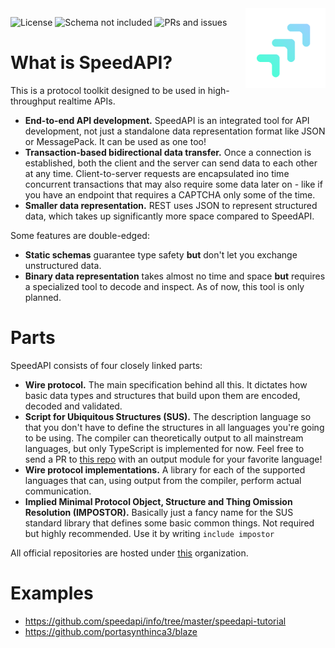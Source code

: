 <img align="right" width="128" src="logos/logo_color.png">

![License](https://img.shields.io/github/license/speedapi/susc)
![Schema not included](https://img.shields.io/badge/schema-not%20included-red)
![PRs and issues](https://img.shields.io/badge/PRs%20and%20issues-welcome-brightgreen)

# What is SpeedAPI?
This is a protocol toolkit designed to be used in high-throughput realtime APIs.
  - **End-to-end API development.** SpeedAPI is an integrated tool for API development, not just a standalone data representation format like JSON or MessagePack. It can be used as one too!
  - **Transaction-based bidirectional data transfer.** Once a connection is established, both the client and the server can send data to each other at any time. Client-to-server requests are encapsulated ino time concurrent transactions that may also require some data later on - like if you have an endpoint that requires a CAPTCHA only some of the time.
  - **Smaller data representation.** REST uses JSON to represent structured data, which takes up significantly more space compared to SpeedAPI.

Some features are double-edged:
  - **Static schemas** guarantee type safety **but** don't let you exchange unstructured data.
  - **Binary data representation** takes almost no time and space **but** requires a specialized tool to decode and inspect. As of now, this tool is only planned.

# Parts
SpeedAPI consists of four closely linked parts:
  - **Wire protocol.** The main specification behind all this. It dictates how basic data types and structures that build upon them are encoded, decoded and validated.
  - **Script for Ubiquitous Structures (SUS).** The description language so that you don't have to define the structures in all languages you're going to be using. The compiler can theoretically output to all mainstream languages, but only TypeScript is implemented for now. Feel free to send a PR to [this repo](https://github.com/speedapi/susc) with an output module for your favorite language!
  - **Wire protocol implementations.** A library for each of the supported languages that can, using output from the compiler, perform actual communication.
  - **Implied Minimal Protocol Object, Structure and Thing Omission Resolution (IMPOSTOR).** Basically just a fancy name for the SUS standard library that defines some basic common things. Not required but highly recommended. Use it by writing `include impostor`

All official repositories are hosted under [this](https://github.com/speedapi) organization.

# Examples
  - https://github.com/speedapi/info/tree/master/speedapi-tutorial
  - https://github.com/portasynthinca3/blaze
